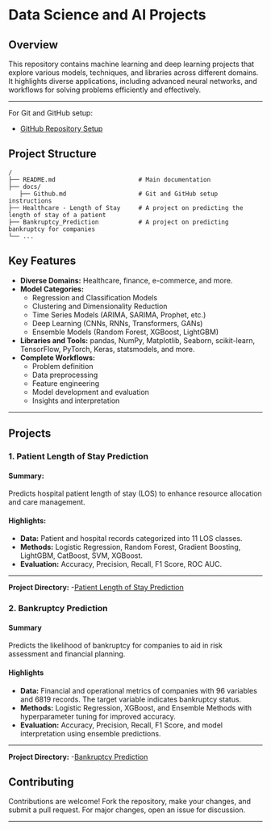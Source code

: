 # Data Science and AI Projects

## **Overview**
This repository contains machine learning and deep learning projects that explore various models, techniques, and libraries across different domains. It highlights diverse applications, including advanced neural networks, and workflows for solving problems efficiently and effectively.

---

For Git and GitHub setup:
- [GitHub Repository Setup](./Docs/Github.md)

## **Project Structure**

```plaintext
/
├── README.md                       # Main documentation
├── docs/
   ├── Github.md                    # Git and GitHub setup instructions
├── Healthcare - Length of Stay     # A project on predicting the length of stay of a patient
├── Bankruptcy_Prediction           # A project on predicting bankruptcy for companies
└── ...
```

## **Key Features**

- **Diverse Domains:** Healthcare, finance, e-commerce, and more.
- **Model Categories:**
  - Regression and Classification Models
  - Clustering and Dimensionality Reduction
  - Time Series Models (ARIMA, SARIMA, Prophet, etc.)
  - Deep Learning (CNNs, RNNs, Transformers, GANs)
  - Ensemble Models (Random Forest, XGBoost, LightGBM)
- **Libraries and Tools:** pandas, NumPy, Matplotlib, Seaborn, scikit-learn, TensorFlow, PyTorch, Keras, statsmodels, and more.
- **Complete Workflows:**
  - Problem definition
  - Data preprocessing
  - Feature engineering
  - Model development and evaluation
  - Insights and interpretation

---

## **Projects**

### **1. Patient Length of Stay Prediction**

#### **Summary:**
Predicts hospital patient length of stay (LOS) to enhance resource allocation and care management.

#### **Highlights:**
- **Data:** Patient and hospital records categorized into 11 LOS classes.
- **Methods:** Logistic Regression, Random Forest, Gradient Boosting, LightGBM, CatBoost, SVM, XGBoost.
- **Evaluation:** Accuracy, Precision, Recall, F1 Score, ROC AUC.
---
**Project Directory:** -[Patient Length of Stay Prediction](./Healthcare%20-%20Length%20of%20Stay/Projectdetails.md)

### 2. Bankruptcy Prediction

#### Summary
Predicts the likelihood of bankruptcy for companies to aid in risk assessment and financial planning.

#### Highlights
- **Data:** Financial and operational metrics of companies with 96 variables and 6819 records. The target variable indicates bankruptcy status.
- **Methods:** Logistic Regression, XGBoost, and Ensemble Methods with hyperparameter tuning for improved accuracy.
- **Evaluation:** Accuracy, Precision, Recall, F1 Score, and model interpretation using ensemble predictions.

---
**Project Directory:** -[Bankruptcy Prediction](./Bankruptcy%20Prediction/Projectdetails.md)

## **Contributing**
Contributions are welcome! Fork the repository, make your changes, and submit a pull request. For major changes, open an issue for discussion.

---

